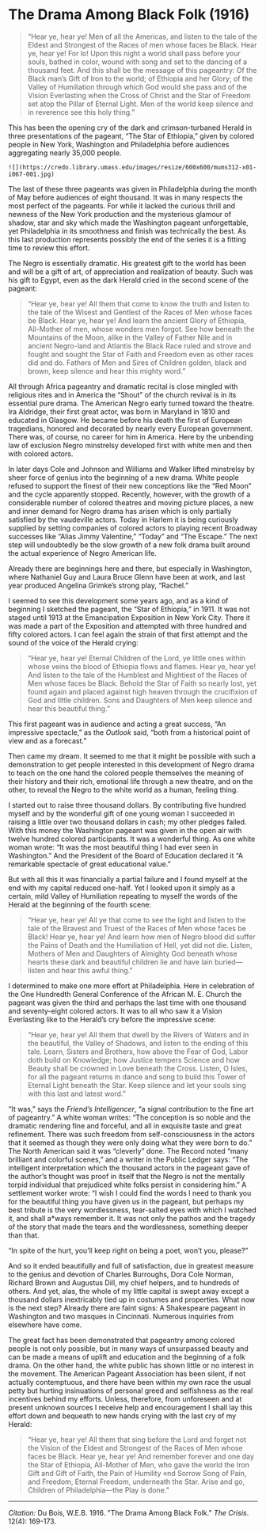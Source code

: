 # The Drama Among Black Folk (1916)

> “Hear ye, hear ye! Men of all the Americas, and listen to the tale of the Eldest and Strongest of the Races of men whose faces be Black. Hear ye, hear ye! For lo! Upon this night a world shall pass before your souls, bathed in color, wound with song and set to the dancing of a thousand feet. And this shall be the message of this pageantry: Of the Black man’s Gift of Iron to the world; of Ethiopia and her Glory; of the Valley of Humiliation through which God would she pass and of the Vision Everlasting when the Cross of Christ and the Star of Freedom set atop the Pillar of Eternal Light. Men of the world keep silence and in reverence see this holy thing.”

This has been the opening cry of the dark and crimson-turbaned Herald in three presentations of the pageant, “The Star of Ethiopia,” given by colored people in New York, Washington and Philadelphia before audiences aggregating nearly 35,000 people.

```{margin}
![](https://credo.library.umass.edu/images/resize/600x600/mums312-x01-i067-001.jpg)
```

The last of these three pageants was given in Philadelphia during the month of May before audiences of eight thousand. It was in many respects the most perfect of the pageants. For while it lacked the curious thrill and newness of the New York production and the mysterious glamour of shadow, star and sky which made the Washington pageant unforgettable, yet Philadelphia in its smoothness and finish was technically the best. As this last production represents possibly the end of the series it is a fitting time to review this effort.

The Negro is essentially dramatic. His greatest gift to the world has been and will be a gift of art, of appreciation and realization of beauty. Such was his gift to Egypt, even as the dark Herald cried in the second scene of the pageant:

> “Hear ye, hear ye! All them that come to know the truth and listen to the tale of the Wisest and Gentlest of the Races of Men whose faces be Black. Hear ye, hear ye! And learn the ancient Glory of Ethiopia, All-Mother of men, whose wonders men forgot. See how beneath the Mountains of the Moon, alike in the Valley of Father Nile and in ancient Negro-land and Atlantis the Black Race ruled and strove and fought and sought the Star of Faith and Freedom even as other races did and do. Fathers of Men and Sires of Children golden, black and brown, keep silence and hear this mighty word.”

All through Africa pageantry and dramatic recital is close mingled with religious rites and in America the “Shout” of the church revival is in its essential pure drama. The American Negro early turned toward the theatre. Ira Aldridge, their first great actor, was born in Maryland in 1810 and educated in Glasgow. He became before his death the first of European tragedians, honored and decorated by nearly every European government. There was, of course, no career for him in America. Here by the unbending law of exclusion Negro minstrelsy developed first with white men and then with colored actors.

In later days Cole and Johnson and Williams and Walker lifted minstrelsy by sheer force of genius into the beginning of a new drama. White people refused to support the finest of their new conceptions like the “Red Moon” and the cycle apparently stopped. Recently, however, with the growth of a considerable number of colored theatres and moving picture places, a new and inner demand for Negro drama has arisen which is only partially satisfied by the vaudeville actors. Today in Harlem it is being curiously supplied by setting companies of colored actors to playing recent Broadway successes like “Alias Jimmy Valentine,” “Today” and “The Escape.” The next step will undoubtedly be the slow growth of a new folk drama built around the actual experience of Negro American life.

Already there are beginnings here and there, but especially in Washington, where Nathaniel Guy and Laura Bruce Glenn have been at work, and last year produced Angelina Grimke’s strong play, “Rachel.”

I seemed to see this development some years ago, and as a kind of beginning I sketched the pageant, the “Star of Ethiopia,” in 1911. It was not staged until 1913 at the Emancipation Exposition in New York City. There it was made a part of the Exposition and attempted with three hundred and fifty colored actors. I can feel again the strain of that first attempt and the sound of the voice of the Herald crying:

> “Hear ye, hear ye! Eternal Children of the Lord, ye little ones within whose veins the blood of Ethiopia flows and flames. Hear ye, hear ye! And listen to the tale of the Humblest and Mightiest of the Races of Men whose faces be Black. Behold the Star of Faith so nearly lost, yet found again and placed against high heaven through the crucifixion of God and little children. Sons and Daughters of Men keep silence and hear this beautiful thing.”

This first pageant was in audience and acting a great success, “An impressive spectacle,” as the *Outlook* said, “both from a historical point of view and as a forecast.”

 Then came my dream. It seemed to me that it might be possible with such a demonstration to get people interested in this development of Negro drama to teach on the one hand the colored people themselves the meaning of their history and their rich, emotional life through a new theatre, and on the other, to reveal the Negro to the white world as a human, feeling thing.

I started out to raise three thousand dollars. By contributing five hundred myself and by the wonderful gift of one young woman I succeeded in raising a little over two thousand dollars in cash; my other pledges failed. With this money the Washington pageant was given in the open air with twelve hundred colored participants. It was a wonderful thing. As one white woman wrote: “It was the most beautiful thing I had ever seen in Washington.” And the President of the Board of Education declared it “A remarkable spectacle of great educational value.”

But with all this it was financially a partial failure and I found myself at the end with my capital reduced one-half. Yet I looked upon it simply as a certain, mild Valley of Humiliation repeating to myself the words of the Herald at the beginning of the fourth scene:

> “Hear ye, hear ye! All ye that come to see the light and listen to the tale of the Bravest and Truest of the Races of Men whose faces be Black! Hear ye, hear ye! And learn how men of Negro blood did suffer the Pains of Death and the Humiliation of Hell, yet did not die. Listen, Mothers of Men and Daughters of Almighty God beneath whose hearts these dark and beautiful children lie and have lain buried— listen and hear this awful thing.”

I determined to make one more effort at Philadelphia. Here in celebration of the One Hundredth General Conference of the African M. E. Church the pageant was given the third and perhaps the last time with one thousand and seventy-eight colored actors. It was to all who saw it a Vision Everlasting like to the Herald’s cry before the impressive scene:

> “Hear ye, hear ye! All them that dwell by the Rivers of Waters and in the beautiful, the Valley of Shadows, and listen to the ending of this tale. Learn, Sisters and Brothers, how above the Fear of God, Labor doth build on Knowledge; how Justice tempers Science and how Beauty shall be crowned in Love beneath the Cross. Listen, O Isles, for all the pageant returns in dance and song to build this Tower of Eternal Light beneath the Star. Keep silence and let your souls sing with this last and latest word.”

“It was,” says the *Friend’s Intelligencer*, “a signal contribution to the fine art of pageantry.” A white woman writes: “The conception is so noble and the dramatic rendering fine and forceful, and all in exquisite taste and great refinement. There was such freedom from self-consciousness in the actors that it seemed as though they were only doing what they were born to do.” The North American said it was “cleverly” done. The Record noted “many brilliant and colorful scenes,” and a writer in the Public Ledger says: “The intelligent interpretation which the thousand actors in the pageant gave of the author’s thought was proof in itself that the Negro is not the mentally torpid individual that prejudiced white folks persist in considering him.” A settlement worker wrote: “I wish I could find the words I need to thank you for the beautiful thing you have given us in the pageant, but perhaps my best tribute is the very wordlessness, tear-salted eyes with which I watched it, and shall a*ways remember it. It was not only the pathos and the tragedy of the story that made the tears and the wordlessness, something deeper than that.

 “In spite of the hurt, you’ll keep right on being a poet, won’t you, please?”

And so it ended beautifully and full of satisfaction, due in greatest measure to the genius and devotion of Charles Burroughs, Dora Cole Norman, Richard Brown and Augustus Dill, my chief helpers, and to hundreds of others. And yet, alas, the whole of my little capital is swept away except a thousand dollars inextricably tied up in costumes and properties. What now is the next step? Already there are faint signs: A Shakespeare pageant in Washington and two masques in Cincinnati. Numerous inquiries from elsewhere have come.

 The great fact has been demonstrated that pageantry among colored people is not only possible, but in many ways of unsurpassed beauty and can be made a means of uplift and education and the beginning of a folk drama. On the other hand, the white public has shown little or no interest in the movement. The American Pageant Association has been silent, if not actually contemptuous, and there have been within my own race the usual petty but hurting insinuations of personal greed and selfishness as the real incentives behind my efforts. Unless, therefore, from unforeseen and at present unknown sources I receive help and encouragement I shall lay this effort down and bequeath to new hands crying with the last cry of my Herald:

> “Hear ye, hear ye! All them that sing before the Lord and forget not the Vision of the Eldest and Strongest of the Races of Men whose faces be Black. Hear ye, hear ye! And remember forever and one day the Star of Ethiopia, All-Mother of Men, who gave the world the Iron Gift and Gift of Faith, the Pain of Humility «nd Sorrow Song of Pain, and Freedom, Eternal Freedom, underneath the Star. Arise and go, Children of Philadelphia—the Play is done.”

______________
*Citation:* Du Bois, W.E.B. 1916. "The Drama Among Black Folk." *The Crisis*. 12(4): 169-173.
